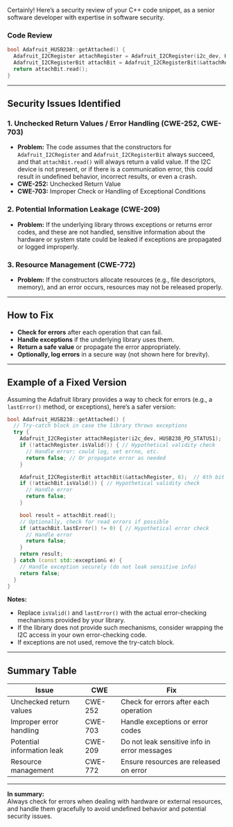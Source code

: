 Certainly! Here’s a security review of your C++ code snippet, as a senior software developer with expertise in software security.

### Code Review

```cpp
bool Adafruit_HUSB238::getAttached() {
  Adafruit_I2CRegister attachRegister = Adafruit_I2CRegister(i2c_dev, HUSB238_PD_STATUS1);
  Adafruit_I2CRegisterBit attachBit = Adafruit_I2CRegisterBit(&attachRegister, 6);  // 6th bit
  return attachBit.read();
}
```

---

## Security Issues Identified

### 1. **Unchecked Return Values / Error Handling (CWE-252, CWE-703)**
- **Problem:** The code assumes that the constructors for `Adafruit_I2CRegister` and `Adafruit_I2CRegisterBit` always succeed, and that `attachBit.read()` will always return a valid value. If the I2C device is not present, or if there is a communication error, this could result in undefined behavior, incorrect results, or even a crash.
- **CWE-252:** Unchecked Return Value
- **CWE-703:** Improper Check or Handling of Exceptional Conditions

### 2. **Potential Information Leakage (CWE-209)**
- **Problem:** If the underlying library throws exceptions or returns error codes, and these are not handled, sensitive information about the hardware or system state could be leaked if exceptions are propagated or logged improperly.

### 3. **Resource Management (CWE-772)**
- **Problem:** If the constructors allocate resources (e.g., file descriptors, memory), and an error occurs, resources may not be released properly.

---

## How to Fix

- **Check for errors** after each operation that can fail.
- **Handle exceptions** if the underlying library uses them.
- **Return a safe value** or propagate the error appropriately.
- **Optionally, log errors** in a secure way (not shown here for brevity).

---

## Example of a Fixed Version

Assuming the Adafruit library provides a way to check for errors (e.g., a `lastError()` method, or exceptions), here’s a safer version:

```cpp
bool Adafruit_HUSB238::getAttached() {
  // Try-catch block in case the library throws exceptions
  try {
    Adafruit_I2CRegister attachRegister(i2c_dev, HUSB238_PD_STATUS1);
    if (!attachRegister.isValid()) { // Hypothetical validity check
      // Handle error: could log, set errno, etc.
      return false; // Or propagate error as needed
    }

    Adafruit_I2CRegisterBit attachBit(&attachRegister, 6);  // 6th bit
    if (!attachBit.isValid()) { // Hypothetical validity check
      // Handle error
      return false;
    }

    bool result = attachBit.read();
    // Optionally, check for read errors if possible
    if (attachBit.lastError() != 0) { // Hypothetical error check
      // Handle error
      return false;
    }
    return result;
  } catch (const std::exception& e) {
    // Handle exception securely (do not leak sensitive info)
    return false;
  }
}
```

**Notes:**
- Replace `isValid()` and `lastError()` with the actual error-checking mechanisms provided by your library.
- If the library does not provide such mechanisms, consider wrapping the I2C access in your own error-checking code.
- If exceptions are not used, remove the try-catch block.

---

## Summary Table

| Issue                       | CWE      | Fix                                                                 |
|-----------------------------|----------|---------------------------------------------------------------------|
| Unchecked return values      | CWE-252  | Check for errors after each operation                               |
| Improper error handling      | CWE-703  | Handle exceptions or error codes                                    |
| Potential information leak   | CWE-209  | Do not leak sensitive info in error messages                        |
| Resource management          | CWE-772  | Ensure resources are released on error                              |

---

**In summary:**  
Always check for errors when dealing with hardware or external resources, and handle them gracefully to avoid undefined behavior and potential security issues.